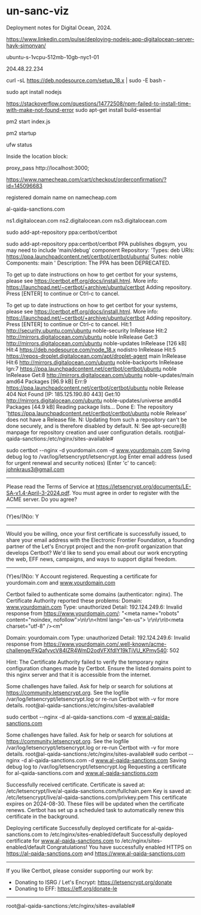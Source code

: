 # un-sanc-viz

Deployment notes for Digital Ocean, 2024.

https://www.linkedin.com/pulse/deploying-nodejs-app-digitalocean-server-hayk-simonyan/

ubuntu-s-1vcpu-512mb-10gb-nyc1-01


204.48.22.234

curl -sL https://deb.nodesource.com/setup_18.x | sudo -E bash -

sudo apt install nodejs

https://stackoverflow.com/questions/14772508/npm-failed-to-install-time-with-make-not-found-error
sudo apt-get install build-essential

pm2 start index.js


pm2 startup


ufw status


Inside the location block:

proxy_pass http://localhost:3000; 

https://www.namecheap.com/cart/checkout/orderconfirmation/?id=145096683

registered domain name on namecheap.com

al-qaida-sanctions.com

ns1.digitalocean.com
ns2.digitalocean.com
ns3.digitalocean.com


sudo add-apt-repository ppa:certbot/certbot


sudo add-apt-repository ppa:certbot/certbot
PPA publishes dbgsym, you may need to include 'main/debug' component
Repository: 'Types: deb
URIs: https://ppa.launchpadcontent.net/certbot/certbot/ubuntu/
Suites: noble
Components: main
'
Description:
The PPA has been DEPRECATED.

To get up to date instructions on how to get certbot for your systems, please see https://certbot.eff.org/docs/install.html.
More info: https://launchpad.net/~certbot/+archive/ubuntu/certbot
Adding repository.
Press [ENTER] to continue or Ctrl-c to cancel.



To get up to date instructions on how to get certbot for your systems, please see https://certbot.eff.org/docs/install.html.
More info: https://launchpad.net/~certbot/+archive/ubuntu/certbot
Adding repository.
Press [ENTER] to continue or Ctrl-c to cancel.
Hit:1 http://security.ubuntu.com/ubuntu noble-security InRelease
Hit:2 http://mirrors.digitalocean.com/ubuntu noble InRelease
Get:3 http://mirrors.digitalocean.com/ubuntu noble-updates InRelease [126 kB]
Hit:4 https://deb.nodesource.com/node_18.x nodistro InRelease
Hit:5 https://repos-droplet.digitalocean.com/apt/droplet-agent main InRelease
Hit:6 http://mirrors.digitalocean.com/ubuntu noble-backports InRelease
Ign:7 https://ppa.launchpadcontent.net/certbot/certbot/ubuntu noble InRelease
Get:8 http://mirrors.digitalocean.com/ubuntu noble-updates/main amd64 Packages [96.9 kB]
Err:9 https://ppa.launchpadcontent.net/certbot/certbot/ubuntu noble Release
404  Not Found [IP: 185.125.190.80 443]
Get:10 http://mirrors.digitalocean.com/ubuntu noble-updates/universe amd64 Packages [44.9 kB]
Reading package lists... Done
E: The repository 'https://ppa.launchpadcontent.net/certbot/certbot/ubuntu noble Release' does not have a Release file.
N: Updating from such a repository can't be done securely, and is therefore disabled by default.
N: See apt-secure(8) manpage for repository creation and user configuration details.
root@al-qaida-sanctions:/etc/nginx/sites-available#



sudo certbot --nginx -d yourdomain.com -d www.yourdomain.com
Saving debug log to /var/log/letsencrypt/letsencrypt.log
Enter email address (used for urgent renewal and security notices)
(Enter 'c' to cancel): johnkraus3@gmail.com

- - - - - - - - - - - - - - - - - - - - - - - - - - - - - - - - - - - - - - - -
Please read the Terms of Service at
https://letsencrypt.org/documents/LE-SA-v1.4-April-3-2024.pdf. You must agree in
order to register with the ACME server. Do you agree?
- - - - - - - - - - - - - - - - - - - - - - - - - - - - - - - - - - - - - - - -
(Y)es/(N)o: Y

- - - - - - - - - - - - - - - - - - - - - - - - - - - - - - - - - - - - - - - -
Would you be willing, once your first certificate is successfully issued, to
share your email address with the Electronic Frontier Foundation, a founding
partner of the Let's Encrypt project and the non-profit organization that
develops Certbot? We'd like to send you email about our work encrypting the web,
EFF news, campaigns, and ways to support digital freedom.
- - - - - - - - - - - - - - - - - - - - - - - - - - - - - - - - - - - - - - - -
(Y)es/(N)o: Y
Account registered.
Requesting a certificate for yourdomain.com and www.yourdomain.com

Certbot failed to authenticate some domains (authenticator: nginx). The Certificate Authority reported these problems:
Domain: www.yourdomain.com
Type:   unauthorized
Detail: 192.124.249.6: Invalid response from https://www.yourdomain.com/: "<meta name=\"robots\" content=\"noindex, nofollow\">\n<!DOCTYPE html>\r\n<html lang=\"en-us\">      \r\n<head>\r\n\t<meta charset=\"utf-8\" /><m"

Domain: yourdomain.com
Type:   unauthorized
Detail: 192.124.249.6: Invalid response from https://www.yourdomain.com/.well-known/acme-challenge/FkQafyvcV84IZR4WmD2odVFXfdlY19kTjVU_KPmy540: 502

Hint: The Certificate Authority failed to verify the temporary nginx configuration changes made by Certbot. Ensure the listed domains point to this nginx server and that it is accessible from the internet.

Some challenges have failed.
Ask for help or search for solutions at https://community.letsencrypt.org. See the logfile /var/log/letsencrypt/letsencrypt.log or re-run Certbot with -v for more details.
root@al-qaida-sanctions:/etc/nginx/sites-available#


sudo certbot --nginx -d al-qaida-sanctions.com -d www.al-qaida-sanctions.com


Some challenges have failed.
Ask for help or search for solutions at https://community.letsencrypt.org. See the logfile /var/log/letsencrypt/letsencrypt.log or re-run Certbot with -v for more details.
root@al-qaida-sanctions:/etc/nginx/sites-available# sudo certbot --nginx -d al-qaida-sanctions.com -d www.al-qaida-sanctions.com
Saving debug log to /var/log/letsencrypt/letsencrypt.log
Requesting a certificate for al-qaida-sanctions.com and www.al-qaida-sanctions.com

Successfully received certificate.
Certificate is saved at: /etc/letsencrypt/live/al-qaida-sanctions.com/fullchain.pem
Key is saved at:         /etc/letsencrypt/live/al-qaida-sanctions.com/privkey.pem
This certificate expires on 2024-08-30.
These files will be updated when the certificate renews.
Certbot has set up a scheduled task to automatically renew this certificate in the background.

Deploying certificate
Successfully deployed certificate for al-qaida-sanctions.com to /etc/nginx/sites-enabled/default
Successfully deployed certificate for www.al-qaida-sanctions.com to /etc/nginx/sites-enabled/default
Congratulations! You have successfully enabled HTTPS on https://al-qaida-sanctions.com and https://www.al-qaida-sanctions.com

- - - - - - - - - - - - - - - - - - - - - - - - - - - - - - - - - - - - - - - -
If you like Certbot, please consider supporting our work by:
* Donating to ISRG / Let's Encrypt:   https://letsencrypt.org/donate
* Donating to EFF:                    https://eff.org/donate-le
- - - - - - - - - - - - - - - - - - - - - - - - - - - - - - - - - - - - - - - -
root@al-qaida-sanctions:/etc/nginx/sites-available#


